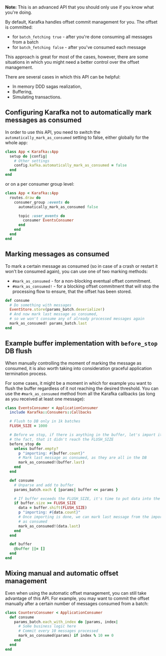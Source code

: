**Note:** This is an advanced API that you should only use if you know what you're doing.

By default, Karafka handles offset commit management for you. The offset is committed:
-  for ```batch_fetching true``` - after you're done consuming all messages from a batch
-  for ```batch_fetching false``` - after you've consumed each message

This approach is great for most of the cases, however, there are some situations in which you might need a better control over the offset management.

There are several cases in which this API can be helpful:

- In memory DDD sagas realization,
- Buffering,
- Simulating transactions.

## Configuring Karafka not to automatically mark messages as consumed

In order to use this API, you need to switch the ```automatically_mark_as_consumed``` setting to false, either globally for the whole app:

```ruby
class App < Karafka::App
  setup do |config|
    # Other settings
    config.kafka.automatically_mark_as_consumed = false
  end
end
```

or on a per consumer group level:

```ruby
class App < Karafka::App
  routes.draw do
    consumer_group :events do
      automatically_mark_as_consumed false

      topic :user_events do
        consumer EventsConsumer
      end
    end
  end
end
```
## Marking messages as consumed

To mark a certain message as consumed (so in case of a crash or restart it won't be consumed again), you can use one of two marking methods:

- ```#mark_as_consumed``` - for a non-blocking eventual offset commitment.
- ```#mark_as_consumed!``` - for a blocking offset commitment that will stop the processing flow to ensure, that the offset has been stored.

```ruby
def consume
  # Do something with messages
  EventStore.store(params_batch.deserialize!)
  # And now mark last message as consumed,
  # so we won't consume any of already processed messages again
  mark_as_consumed! params_batch.last
end
```

## Example buffer implementation with ```before_stop``` DB flush

When manually controlling the moment of marking the message as consumed, it is also worth taking into consideration graceful application termination process.

For some cases, it might be a moment in which for example you want to flush the buffer regardless of it not reaching the desired threshold. You can use the ```#mark_as_consumed``` method from all the Karafka callbacks (as long as you received at least one message):

```ruby
class EventsConsumer < ApplicationConsumer
  include Karafka::Consumers::Callbacks

  # Flush to DB only in 1k batches
  FLUSH_SIZE = 1000

  # Before we stop, if there is anything in the buffer, let's import it despite
  # the fact, that it didn't reach the FLUSH_SIZE
  before_stop do
    unless buffer.empty?
      p "importing: #{buffer.count}"
      # Mark last message as consumed, as they are all in the DB
      mark_as_consumed!(buffer.last)
    end
  end

  def consume
    # Unparse and add to buffer
    params_batch.each { |params| buffer << params }

    # If buffer exceeds the FLUSH_SIZE, it's time to put data into the DB
    if buffer.size >= FLUSH_SIZE
      data = buffer.shift(FLUSH_SIZE)
      p "importing: #{data.count}"
      # Once importing is done, we can mark last message from the imported set
      # as consumed
      mark_as_consumed!(data.last)
    end
  end

  def buffer
    @buffer ||= []
  end
end
```

## Mixing manual and automatic offset management

Even when using the automatic offset management, you can still take advantage of this API. For example, you may want to commit the offset manually after a certain number of messages consumed from a batch:

```ruby
class CountersConsumer < ApplicationConsumer
  def consume
    params_batch.each_with_index do |params, index|
      # Some business logic here
      # Commit every 10 messages processed
      mark_as_consumed(params) if index % 10 == 0
    end
  end
end
```
